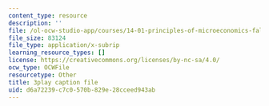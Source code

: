 ```yaml
---
content_type: resource
description: ''
file: /ol-ocw-studio-app/courses/14-01-principles-of-microeconomics-fall-2018/d6a72239c7c0570b829e28cceed943ab_FJVOh57UxL8.vtt
file_size: 83124
file_type: application/x-subrip
learning_resource_types: []
license: https://creativecommons.org/licenses/by-nc-sa/4.0/
ocw_type: OCWFile
resourcetype: Other
title: 3play caption file
uid: d6a72239-c7c0-570b-829e-28cceed943ab
---
```

